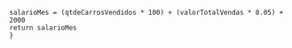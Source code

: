 ```function calculaSalario(qtdeCarrosVendidos, valorTotalVendas) {
salarioMes = (qtdeCarrosVendidos * 100) + (valorTotalVendas * 0.05) + 2000
return salarioMes
}